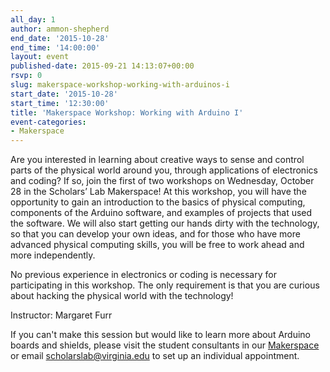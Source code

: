 ```yaml
---
all_day: 1
author: ammon-shepherd
end_date: '2015-10-28'
end_time: '14:00:00'
layout: event
published-date: 2015-09-21 14:13:07+00:00
rsvp: 0
slug: makerspace-workshop-working-with-arduinos-i
start_date: '2015-10-28'
start_time: '12:30:00'
title: 'Makerspace Workshop: Working with Arduino I'
event-categories:
- Makerspace
---
```


Are you interested in learning about creative ways to sense and control parts of the physical world around you, through applications of electronics and coding? If so, join the first of two workshops on Wednesday, October 28 in the Scholars’ Lab Makerspace! At this workshop, you will have the opportunity to gain an introduction to the basics of physical computing, components of the Arduino software, and examples of projects that used the software. We will also start getting our hands dirty with the technology, so that you can develop your own ideas, and for those who have more advanced physical computing skills, you will be free to work ahead and more independently.




No previous experience in electronics or coding is necessary for participating in this workshop. The only requirement is that you are curious about hacking the physical world with the technology!


Instructor: Margaret Furr

If you can't make this session but would like to learn more about Arduino boards and shields, please visit the student consultants in our [Makerspace](http://scholarslab.org/makerspace/) or email [scholarslab@virginia.edu](mailto:scholarslab@virginia.edu) to set up an individual appointment.
